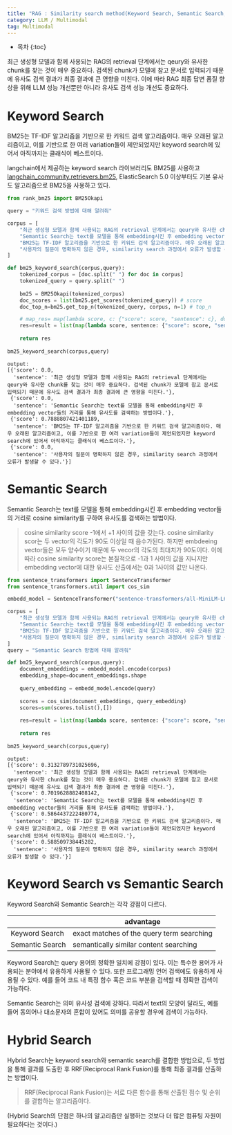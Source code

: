 ```yaml
---
title: "RAG : Similarity search method(Keyword Search, Semantic Search, Hybrid Search)"
category: LLM / Multimodal
tag: Multimodal
---
```








* 목차
{:toc}










최근 생성형 모델과 함께 사용되는 RAG의 retrieval 단계에서는 qeury와 유사한 chunk를 찾는 것이 매우 중요하다. 검색된 chunk가 모델에 참고 문서로 입력되기 때문에 유사도 검색 결과가 최종 결과에 큰 영향을 미친다. 이에 따라 RAG 최종 답변 품질 향상을 위해 LLM 성능 개선뿐만 아니라 유사도 검색 성능 개선도 중요하다.

# Keyword Search

BM25는 TF-IDF 알고리즘을 기반으로 한 키워드 검색 알고리즘이다. 매우 오래된 알고리즘이고, 이를 기반으로 한 여러 variation들이 제안되었지만 keyword search에 있어서 아직까지는 클래식이 베스트이다.

langchain에서 제공하는 keyword search 라이브러리도 BM25를 사용하고 [langchain_community.retrievers.bm25](https://api.python.langchain.com/en/latest/_modules/langchain_community/retrievers/bm25.html), ElasticSearch 5.0 이상부터도 기본 유사도 알고리즘으로 BM25을 사용하고 있다.

```python
from rank_bm25 import BM25Okapi

query = "키워드 검색 방법에 대해 알려줘"

corpus = [
    "최근 생성형 모델과 함께 사용되는 RAG의 retrieval 단계에서는 qeury와 유사한 chunk를 찾는 것이 매우 중요하다. 검색된 chunk가 모델에 참고 문서로 입력되기 때문에 유사도 검색 결과가 최종 결과에 큰 영향을 미친다.",
    "Semantic Search는 text를 모델을 통해 embedding시킨 후 embedding vector들의 거리를 통해 유사도를 검색하는 방법이다.",
    "BM25는 TF-IDF 알고리즘을 기반으로 한 키워드 검색 알고리즘이다. 매우 오래된 알고리즘이고, 이를 기반으로 한 여러 variation들이 제안되었지만 keyword search에 있어서 아직까지는 클래식이 베스트이다.",
    "사용자의 질문이 명확하지 않은 경우, similarity search 과정에서 오류가 발생할 수 있다."
]

def bm25_keyword_search(corpus,query):
    tokenized_corpus = [doc.split(" ") for doc in corpus]
    tokenized_query = query.split(" ")
    
    bm25 = BM25Okapi(tokenized_corpus)
    doc_scores = list(bm25.get_scores(tokenized_query)) # score
    doc_top_n=bm25.get_top_n(tokenized_query, corpus, n=1) # top_n

    # map_res= map(lambda score, c: {"score": score, "sentence": c}, doc_scores, corpus)
    res=result = list(map(lambda score, sentence: {"score": score, "sentence": sentence}, doc_scores, corpus))
    
    return res
    
bm25_keyword_search(corpus,query)

```

```
output:
[{'score': 0.0,
  'sentence': '최근 생성형 모델과 함께 사용되는 RAG의 retrieval 단계에서는 qeury와 유사한 chunk를 찾는 것이 매우 중요하다. 검색된 chunk가 모델에 참고 문서로 입력되기 때문에 유사도 검색 결과가 최종 결과에 큰 영향을 미친다.'},
 {'score': 0.0,
  'sentence': 'Semantic Search는 text를 모델을 통해 embedding시킨 후 embedding vector들의 거리를 통해 유사도를 검색하는 방법이다.'},
 {'score': 0.7888807421401189,
  'sentence': 'BM25는 TF-IDF 알고리즘을 기반으로 한 키워드 검색 알고리즘이다. 매우 오래된 알고리즘이고, 이를 기반으로 한 여러 variation들이 제안되었지만 keyword search에 있어서 아직까지는 클래식이 베스트이다.'},
 {'score': 0.0,
  'sentence': '사용자의 질문이 명확하지 않은 경우, similarity search 과정에서 오류가 발생할 수 있다.'}]
```

# Semantic Search

Semantic Search는 text를 모델을 통해 embedding시킨 후 embedding vector들의 거리로 cosine similarity를 구하여 유사도를 검색하는 방법이다. 

> cosine similarity score -1에서 +1 사이의 값을 갖는다.
> cosine similarity scor는 두 vector의 각도가 90도 이상일 때 음수가된다. 하지만 embdeeing vector들은 모두 양수이기 때문에 두 vecor의 각도의 최대치가 90도이다.
> 이에 따라 cosine similarity score는 본질적으로 -1과 1 사이의 값을 지니지만
> embedding vector에 대한 유사도 산출에서는 0과 1사이의 값만 나온다.

```python
from sentence_transformers import SentenceTransformer
from sentence_transformers.util import cos_sim

embedd_model = SentenceTransformer("sentence-transformers/all-MiniLM-L6-v2")

corpus = [
    "최근 생성형 모델과 함께 사용되는 RAG의 retrieval 단계에서는 qeury와 유사한 chunk를 찾는 것이 매우 중요하다. 검색된 chunk가 모델에 참고 문서로 입력되기 때문에 유사도 검색 결과가 최종 결과에 큰 영향을 미친다.",
    "Semantic Search는 text를 모델을 통해 embedding시킨 후 embedding vector들의 거리를 통해 유사도를 검색하는 방법이다.",
    "BM25는 TF-IDF 알고리즘을 기반으로 한 키워드 검색 알고리즘이다. 매우 오래된 알고리즘이고, 이를 기반으로 한 여러 variation들이 제안되었지만 keyword search에 있어서 아직까지는 클래식이 베스트이다.",
    "사용자의 질문이 명확하지 않은 경우, similarity search 과정에서 오류가 발생할 수 있다."
]
query = "Semantic Search 방법에 대해 알려줘"

def bm25_keyword_search(corpus,query):
    document_embeddings = embedd_model.encode(corpus)
    embedding_shape=document_embeddings.shape
    
    query_embedding = embedd_model.encode(query)
    
    scores = cos_sim(document_embeddings, query_embedding)
    scores=sum(scores.tolist(),[])
    
    res=result = list(map(lambda score, sentence: {"score": score, "sentence": sentence}, scores, corpus))
    
    return res
    
bm25_keyword_search(corpus,query)
```

```
output:
[{'score': 0.3132789731025696,
  'sentence': '최근 생성형 모델과 함께 사용되는 RAG의 retrieval 단계에서는 qeury와 유사한 chunk를 찾는 것이 매우 중요하다. 검색된 chunk가 모델에 참고 문서로 입력되기 때문에 유사도 검색 결과가 최종 결과에 큰 영향을 미친다.'},
 {'score': 0.7019628882408142,
  'sentence': 'Semantic Search는 text를 모델을 통해 embedding시킨 후 embedding vector들의 거리를 통해 유사도를 검색하는 방법이다.'},
 {'score': 0.5864437222480774,
  'sentence': 'BM25는 TF-IDF 알고리즘을 기반으로 한 키워드 검색 알고리즘이다. 매우 오래된 알고리즘이고, 이를 기반으로 한 여러 variation들이 제안되었지만 keyword search에 있어서 아직까지는 클래식이 베스트이다.'},
 {'score': 0.588509738445282,
  'sentence': '사용자의 질문이 명확하지 않은 경우, similarity search 과정에서 오류가 발생할 수 있다.'}]
```

# Keyword Search vs Semantic Search

Keyword Search와 Semantic Search는 각각 강점이 다르다.

|                 | advantage                                                                                                          |
| --------------- | --------------------------------------------- |
| Keyword Search  | exact matches of the query term searching  |
| Semantic Search | semantically similar content searching |

Keyword Search는 query 용어의 정확한 일치에 강점이 있다. 이는 특수한 용어가 사용되는 분야에서 유용하게 사용될 수 있다. 또한 프로그래밍 언어 검색에도 유용하게 사용될 수 있다. 예를 들어 코드 내 특정 함수 혹은 코드 부분을 검색할 때 정확한 검색이 가능하다.

Semantic Search는 의미 유사성 검색에 강하다. 따라서 text의 모양이 달라도, 예를 들어 동의어나 대소문자의 혼합이 있어도 의미를 공유할 경우에 검색이 가능하다.

# Hybrid Search
 
Hybrid Search는 keyword search와 semantic search를 결합한 방법으로, 두 방법을 통해 결과를 도출한 후 RRF(Reciprocal Rank Fusion)를 통해 최종 결과를 산출하는 방법이다.

> RRF(Reciprocal Rank Fusion)는 서로 다른 함수를 통해 산출된 점수 및 순위를 결합하는 알고리즘이다.


(Hybrid Search의 단점은 하나의 알고리즘만 실행하는 것보다 더 많은 컴퓨팅 자원이 필요하다는 것이다.)
